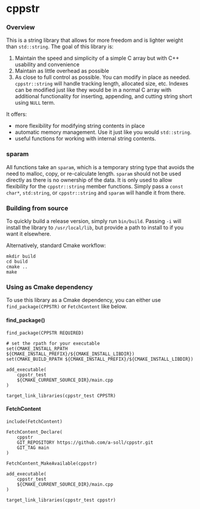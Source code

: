 # cppstr

### Overview
This is a string library that allows for more freedom and is lighter weight than `std::string`. The goal of this library is:
1. Maintain the speed and simplicity of a simple C array but with C++ usability and convenience
2. Maintain as little overhead as possible
3. As close to full control as possible. You can modify in place as needed. `cppstr::string` will handle tracking length, allocated size, etc. Indexes can be modified just like they would be in a normal C array with additional functionality for inserting, appending, and cutting string short using `NULL` term.

It offers:
- more flexibility for modifying string contents in place
- automatic memory management. Use it just like you would `std::string`.
- useful functions for working with internal string contents.

### sparam
All functions take an `sparam`, which is a temporary string type that avoids the need to malloc, copy, or re-calculate length. `sparam` should not be used directly as there
is no ownership of the data. It is only used to allow flexibility for the `cppstr::string` member functions. Simply pass a `const char*`,
`std:string`, or `cppstr::string` and `sparam` will handle it from there.

### Building from source
To quickly build a release version, simply run `bin/build`. Passing `-i` will install the library to `/usr/local/lib`, but provide a path to install to if you want it elsewhere.

Alternatively, standard Cmake workflow:
```
mkdir build
cd build
cmake ..
make
```

### Using as Cmake dependency
To use this library as a Cmake dependency, you can either use `find_package(CPPSTR)` or `FetchContent` like below.

#### find_package()
```
find_package(CPPSTR REQUIRED)

# set the rpath for your executable
set(CMAKE_INSTALL_RPATH ${CMAKE_INSTALL_PREFIX}/${CMAKE_INSTALL_LIBDIR})
set(CMAKE_BUILD_RPATH ${CMAKE_INSTALL_PREFIX}/${CMAKE_INSTALL_LIBDIR})

add_executable(
    cppstr_test
    ${CMAKE_CURRENT_SOURCE_DIR}/main.cpp
)

target_link_libraries(cppstr_test CPPSTR)
```

#### FetchContent
```
include(FetchContent)

FetchContent_Declare(
    cppstr
    GIT_REPOSITORY https://github.com/a-soll/cppstr.git
    GIT_TAG main
)

FetchContent_MakeAvailable(cppstr)

add_executable(
    cppstr_test
    ${CMAKE_CURRENT_SOURCE_DIR}/main.cpp
)

target_link_libraries(cppstr_test cppstr)
```
